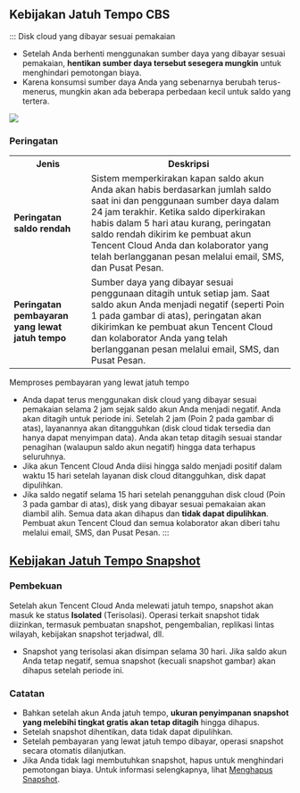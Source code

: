 ## Kebijakan Jatuh Tempo CBS
<dx-tabs>

::: Disk cloud yang dibayar sesuai pemakaian

- Setelah Anda berhenti menggunakan sumber daya yang dibayar sesuai pemakaian, **hentikan sumber daya tersebut sesegera mungkin** untuk menghindari pemotongan biaya.
- Karena konsumsi sumber daya Anda yang sebenarnya berubah terus-menerus, mungkin akan ada beberapa perbedaan kecil untuk saldo yang tertera.

![](https://main.qcloudimg.com/raw/becc841c9f150f7ad781da71278fbed3.png)

### Peringatan
<table>
<tr>
<th>Jenis</th><th>Deskripsi</th>
</tr>
<tr>
<td><b>Peringatan saldo rendah</b></td>
<td>Sistem memperkirakan kapan saldo akun Anda akan habis berdasarkan jumlah saldo saat ini dan penggunaan sumber daya dalam 24 jam terakhir. Ketika saldo diperkirakan habis dalam 5 hari atau kurang, peringatan saldo rendah dikirim ke pembuat akun Tencent Cloud Anda dan kolaborator yang telah berlangganan pesan melalui email, SMS, dan Pusat Pesan.</td>
</tr>
<tr>
<td><b>Peringatan pembayaran yang lewat jatuh tempo</b></td>
<td>Sumber daya yang dibayar sesuai penggunaan ditagih untuk setiap jam. Saat saldo akun Anda menjadi negatif (seperti Poin 1 pada gambar di atas), peringatan akan dikirimkan ke pembuat akun Tencent Cloud dan kolaborator Anda yang telah berlangganan pesan melalui email, SMS, dan Pusat Pesan.</td>
</tr>
</table>

Memproses pembayaran yang lewat jatuh tempo

- Anda dapat terus menggunakan disk cloud yang dibayar sesuai pemakaian selama 2 jam sejak saldo akun Anda menjadi negatif. Anda akan ditagih untuk periode ini. Setelah 2 jam (Poin 2 pada gambar di atas), layanannya akan ditangguhkan (disk cloud tidak tersedia dan hanya dapat menyimpan data). Anda akan tetap ditagih sesuai standar penagihan (walaupun saldo akun negatif) hingga data terhapus seluruhnya.
- Jika akun Tencent Cloud Anda diisi hingga saldo menjadi positif dalam waktu 15 hari setelah layanan disk cloud ditangguhkan, disk dapat dipulihkan.
- Jika saldo negatif selama 15 hari setelah penangguhan disk cloud (Poin 3 pada gambar di atas), disk yang dibayar sesuai pemakaian akan diambil alih. Semua data akan dihapus dan **tidak dapat dipulihkan**. Pembuat akun Tencent Cloud dan semua kolaborator akan diberi tahu melalui email, SMS, dan Pusat Pesan.
:::
</dx-tabs>

## [Kebijakan Jatuh Tempo Snapshot](id:SnapshotArrears)
### Pembekuan
Setelah akun Tencent Cloud Anda melewati jatuh tempo, snapshot akan masuk ke status **Isolated** (Terisolasi). Operasi terkait snapshot tidak diizinkan, termasuk pembuatan snapshot, pengembalian, replikasi lintas wilayah, kebijakan snapshot terjadwal, dll.
- Snapshot yang terisolasi akan disimpan selama 30 hari. Jika saldo akun Anda tetap negatif, semua snapshot (kecuali snapshot gambar) akan dihapus setelah periode ini.


### Catatan
- Bahkan setelah akun Anda jatuh tempo, **ukuran penyimpanan snapshot yang melebihi tingkat gratis akan tetap ditagih** hingga dihapus.
- Setelah snapshot dihentikan, data tidak dapat dipulihkan.
- Setelah pembayaran yang lewat jatuh tempo dibayar, operasi snapshot secara otomatis dilanjutkan.
- Jika Anda tidak lagi membutuhkan snapshot, hapus untuk menghindari pemotongan biaya. Untuk informasi selengkapnya, lihat [Menghapus Snapshot](https://intl.cloud.tencent.com/document/product/362/5758).


